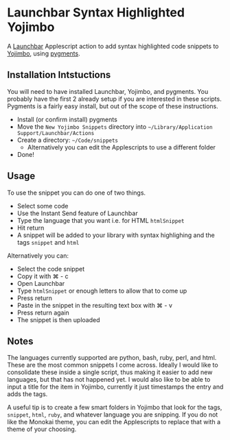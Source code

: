 # Launchbar Syntax Highlighted Yojimbo

A [Launchbar](http://www.obdev.at/products/launchbar/index.html) Applescript action to add syntax highlighted code snippets to [Yojimbo](http://www.barebones.com/products/Yojimbo/), using [pygments](http://pygments.org).

## Installation Intstuctions

You will need to have installed Launchbar, Yojimbo, and pygments. You probably have the first 2 already setup if you are interested in these scripts. Pygments is a fairly easy install, but out of the scope of these instructions.

* Install (or confirm install) pygments
* Move the `New Yojimbo Snippets` directory into `~/Library/Application Support/Launchbar/Actions`
* Create a directory: `~/Code/snippets`
    * Alternatively you can edit the Applescripts to use a different folder
* Done!

## Usage

To use the snippet you can do one of two things.

* Select some code
* Use the Instant Send feature of Launchbar
* Type the language that you want i.e. for HTML `htmlSnippet`
* Hit return
* A snippet will be added to your library with syntax highlighing and the tags `snippet` and `html`

Alternatively you can: 

* Select the code snippet
* Copy it with ⌘ - c 
* Open Launchbar
* Type `htmlSnippet` or enough letters to allow that to come up
* Press return
* Paste in the snippet in the resulting text box with ⌘ - v
* Press return again
* The snippet is then uploaded

## Notes

The languages currently supported are python, bash, ruby, perl, and html. These are the most common snippets I come across. Ideally I would like to consolidate these inside a single script, thus making it easier to add new languages, but that has not happened yet. I would also like to be able to input a title for the item in Yojimbo, currently it just timestamps the entry and adds the tags.

A useful tip is to create a few smart folders in Yojimbo that look for the tags, `snippet`, `html`, `ruby`, and whatever language you are snipping. If you do not like the Monokai theme, you can edit the Applescripts to replace that with a theme of your choosing.
 
